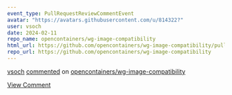 ```yaml
---
event_type: PullRequestReviewCommentEvent
avatar: "https://avatars.githubusercontent.com/u/814322?"
user: vsoch
date: 2024-02-11
repo_name: opencontainers/wg-image-compatibility
html_url: https://github.com/opencontainers/wg-image-compatibility/pull/9#discussion_r1485629816
repo_url: https://github.com/opencontainers/wg-image-compatibility
---
```


<a href='https://github.com/vsoch' target='_blank'>vsoch</a> <a href='https://github.com/opencontainers/wg-image-compatibility/pull/9#discussion_r1485629816' target='_blank'>commented</a> on <a href='https://github.com/opencontainers/wg-image-compatibility' target='_blank'>opencontainers/wg-image-compatibility</a>

<a href='https://github.com/opencontainers/wg-image-compatibility/pull/9#discussion_r1485629816' target='_blank'>View Comment</a>